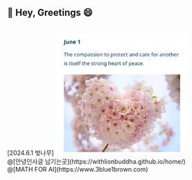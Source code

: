## 👋 Hey, Greetings 😄

<br> 
[2024.6.1 벚나무] <img src="https://github.com/withlionbuddha/notes/blob/69d3847a9cdf34101d75b771399993cddbf0826e/resources/images/2024-%ED%95%98%ED%8A%B8%EA%BD%83-%EB%B2%9A%EA%BD%83.jpeg" width="300">

<br>
@[안녕인사글 남기는곳](https://withlionbuddha.github.io/home/) <br>
@[MATH FOR AI](https://www.3blue1brown.com)
